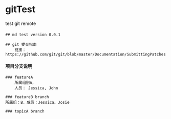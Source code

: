 # gitTest
test git remote

####
	## md test version 0.0.1

	## git 提交指南
	 	链接： https://github.com/git/git/blob/master/Documentation/SubmittingPatches

#### 项目分支说明

	### featureA
		所属组别A，
		人员： Jessica, John
	
	### featureB branch
	所属组：B，成员：Jessica、Josie

	### topicA branch 
	
